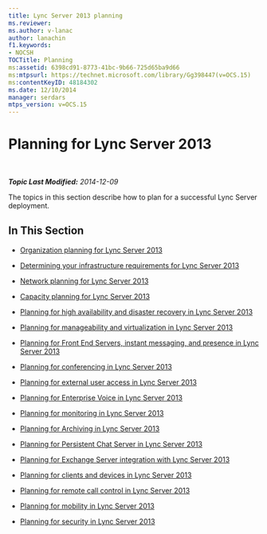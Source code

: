 ```yaml
---
title: Lync Server 2013 planning
ms.reviewer: 
ms.author: v-lanac
author: lanachin
f1.keywords:
- NOCSH
TOCTitle: Planning
ms:assetid: 6398cd91-8773-41bc-9b66-725d65ba9d66
ms:mtpsurl: https://technet.microsoft.com/library/Gg398447(v=OCS.15)
ms:contentKeyID: 48184302
ms.date: 12/10/2014
manager: serdars
mtps_version: v=OCS.15
---
```


<div data-xmlns="http://www.w3.org/1999/xhtml">

<div class="topic" data-xmlns="http://www.w3.org/1999/xhtml" data-msxsl="urn:schemas-microsoft-com:xslt" data-cs="http://msdn.microsoft.com/">

<div data-asp="http://msdn2.microsoft.com/asp">

# Planning for Lync Server 2013

</div>

<div id="mainSection">

<div id="mainBody">

<span> </span>

_**Topic Last Modified:** 2014-12-09_

The topics in this section describe how to plan for a successful Lync Server deployment.

<div>

## In This Section

  - [Organization planning for Lync Server 2013](lync-server-2013-planning-for-your-organization.md)

  - [Determining your infrastructure requirements for Lync Server 2013](lync-server-2013-determining-your-infrastructure-requirements.md)

  - [Network planning for Lync Server 2013](lync-server-2013-network-planning.md)

  - [Capacity planning for Lync Server 2013](lync-server-2013-capacity-planning.md)

  - [Planning for high availability and disaster recovery in Lync Server 2013](lync-server-2013-planning-for-high-availability-and-disaster-recovery.md)

  - [Planning for manageability and virtualization in Lync Server 2013](lync-server-2013-planning-for-manageability-and-virtualization.md)

  - [Planning for Front End Servers, instant messaging, and presence in Lync Server 2013](lync-server-2013-planning-for-front-end-servers-instant-messaging-and-presence.md)

  - [Planning for conferencing in Lync Server 2013](lync-server-2013-planning-for-conferencing.md)

  - [Planning for external user access in Lync Server 2013](lync-server-2013-planning-for-external-user-access.md)

  - [Planning for Enterprise Voice in Lync Server 2013](lync-server-2013-planning-for-enterprise-voice.md)

  - [Planning for monitoring in Lync Server 2013](lync-server-2013-planning-for-monitoring.md)

  - [Planning for Archiving in Lync Server 2013](lync-server-2013-planning-for-archiving.md)

  - [Planning for Persistent Chat Server in Lync Server 2013](lync-server-2013-planning-for-persistent-chat-server.md)

  - [Planning for Exchange Server integration with Lync Server 2013](lync-server-2013-planning-for-exchange-server-integration.md)

  - [Planning for clients and devices in Lync Server 2013](lync-server-2013-planning-for-clients-and-devices.md)

  - [Planning for remote call control in Lync Server 2013](lync-server-2013-planning-for-remote-call-control.md)

  - [Planning for mobility in Lync Server 2013](lync-server-2013-planning-for-mobility.md)

  - [Planning for security in Lync Server 2013](lync-server-2013-planning-for-security.md)

</div>

</div>

<span> </span>

</div>

</div>

</div>

